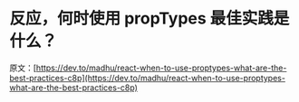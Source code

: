 # 反应，何时使用 propTypes 最佳实践是什么？

原文：[https://dev.to/madhu/react-when-to-use-proptypes-what-are-the-best-practices-c8p](https://dev.to/madhu/react-when-to-use-proptypes-what-are-the-best-practices-c8p)